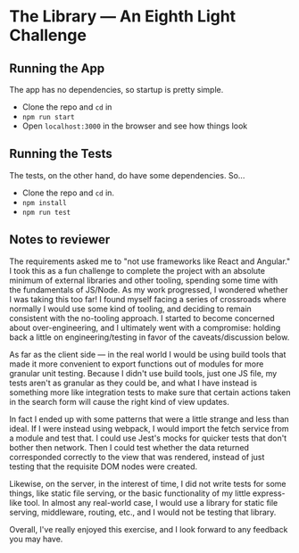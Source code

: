 # The Library — An Eighth Light Challenge

## Running the App

The app has no dependencies, so startup is pretty simple.

  - Clone the repo and `cd` in 
  - `npm run start` 
  - Open `localhost:3000` in the browser and see how things look


## Running the Tests

The tests, on the other hand, do have some dependencies. So...

  - Clone the repo and `cd` in.
  - `npm install`
  - `npm run test`


## Notes to reviewer

The requirements asked me to "not use frameworks like React and Angular." I took this as a fun challenge to complete the project with an absolute minimum of external libraries and other tooling, spending some time with the fundamentals of JS/Node. As my work progressed, I wondered whether I was taking this too far! I found myself facing a series of crossroads where normally I would use some kind of tooling, and deciding to remain consistent with the no-tooling approach. I started to become concerned about over-engineering, and I ultimately went with a compromise: holding back a little on engineering/testing in favor of the caveats/discussion below. 

As far as the client side — in the real world I would be using build tools that made it more convenient to export functions out of modules for more granular unit testing. Because I didn't use build tools, just one JS file, my tests aren't as granular as they could be, and what I have instead is something more like integration tests to make sure that certain actions taken in the search form will cause the right kind of view updates. 

In fact I ended up with some patterns that were a little strange and less than ideal. If I were instead using webpack, I would import the fetch service from a module and test that. I could use Jest's mocks for quicker tests that don't bother then network. Then I could test whether the data returned corresponded correctly to the view that was rendered, instead of just testing that the requisite DOM nodes were created.

Likewise, on the server, in the interest of time, I did not write tests for some things, like static file serving, or the basic functionality of my little express-like tool. In almost any real-world case, I would use a library for static file serving, middleware, routing, etc., and I would not be testing that library.

Overall, I've really enjoyed this exercise, and I look forward to any feedback you may have. 
